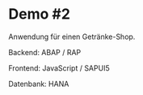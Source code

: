 # Demo #2
Anwendung für einen Getränke-Shop.

Backend: ABAP / RAP

Frontend: JavaScript / SAPUI5

Datenbank: HANA
